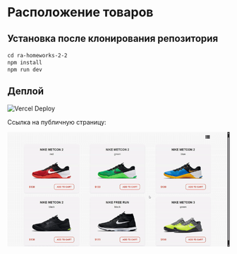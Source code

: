 # Расположение товаров

## Установка после клонирования репозитория

```
cd ra-homeworks-2-2
npm install
npm run dev
```

## Деплой

![Vercel Deploy](https://deploy-badge.vercel.app/vercel/ra-homeworks-2-2/alextupicyn)


Ссылка на публичную страницу: 

![Веб-страница](./motions/web-page.gif)
